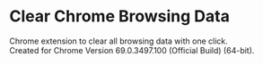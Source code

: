# Clear Chrome Browsing Data
Chrome extension to clear all browsing data with one click.
<br>
Created for Chrome Version 69.0.3497.100 (Official Build) (64-bit).
